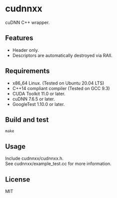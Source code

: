 # cudnnxx

cuDNN C++ wrapper.

## Features

- Header only.
- Descriptors are automatically destroyed via RAII.

## Requirements

- x86_64 Linux. (Tested on Ubuntu 20.04 LTS)
- C++14 compliant compiler (Tested on GCC 9.3)
- CUDA Toolkit 11.0 or later.
- cuDNN 7.6.5 or later.
- GoogleTest 1.10.0 or later.

## Build and test

```
make
```

## Usage

Include cudnnxx/cudnnxx.h.  
See cudnnxx/example_test.cc for more information.

## License

MIT

